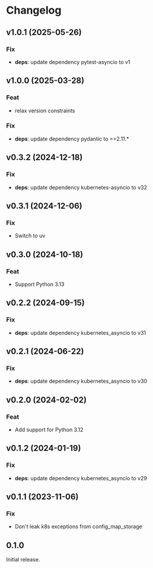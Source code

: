 # Changelog

## v1.0.1 (2025-05-26)

### Fix

- **deps**: update dependency pytest-asyncio to v1

## v1.0.0 (2025-03-28)

### Feat

- relax version constraints

### Fix

- **deps**: update dependency pydantic to ==2.11.*

## v0.3.2 (2024-12-18)

### Fix

- **deps**: update dependency kubernetes-asyncio to v32

## v0.3.1 (2024-12-06)

### Fix

- Switch to uv

## v0.3.0 (2024-10-18)

### Feat

- Support Python 3.13

## v0.2.2 (2024-09-15)

### Fix

- **deps**: update dependency kubernetes_asyncio to v31

## v0.2.1 (2024-06-22)

### Fix

- **deps**: update dependency kubernetes_asyncio to v30

## v0.2.0 (2024-02-02)

### Feat

- Add support for Python 3.12

## v0.1.2 (2024-01-19)

### Fix

- **deps**: update dependency kubernetes_asyncio to v29

## v0.1.1 (2023-11-06)

### Fix

- Don't leak k8s exceptions from config_map_storage

## 0.1.0

Initial release.
